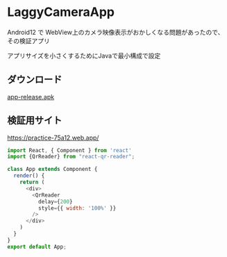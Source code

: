# LaggyCameraApp

Android12 で WebView上のカメラ映像表示がおかしくなる問題があったので、その検証アプリ

アプリサイズを小さくするためにJavaで最小構成で設定

## ダウンロード
[app-release.apk](https://github.com/Atsumi3/LaggyCameraApp/releases/download/1.0/app-release.apk)

## 検証用サイト
https://practice-75a12.web.app/

```js
import React, { Component } from 'react'
import {QrReader} from "react-qr-reader";

class App extends Component {
  render() {
    return (
      <div>
        <QrReader
          delay={200}
          style={{ width: '100%' }}
        />
      </div>
    )
  }
}
export default App;
```
